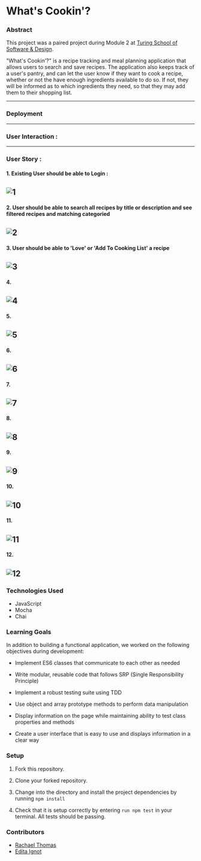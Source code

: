 # What's Cookin'?


### Abstract

 This project was a paired project during Module 2 at [Turing School of Software & Design](https://turing.io/).

 "What's Cookin'?" is a recipe tracking and meal planning application that allows users to search and save recipes. The application also keeps track of a user's pantry, and can let the user know if they want to cook a recipe, whether or not the have enough ingredients available to do so. If not, they will be informed as to which ingredients they need, so that they may add them to their shopping list.
 
---
### Deployment

---
### User Interaction :

---
### User Story : 
#### 1. Existing User should be able to Login :
![1](/readme-img/1.png)
---
#### 2. User should be able to search all recipes by title or description and see filtered recipes and matching categoried
![2](/readme-img/2.png)
---
#### 3. User should be able to 'Love' or 'Add To Cooking List' a recipe 
![3](/readme-img/3.png)
---
#### 4.
![4](/readme-img/4.png)
---
#### 5.
![5](/readme-img/5.png)
---
#### 6.
![6](/readme-img/6.png)
---
#### 7.
![7](/readme-img/7.png)
---
#### 8.
![8](/readme-img/8.png)
---
#### 9.
![9](/readme-img/9.png)
---
#### 10.
![10](/readme-img/10.png)
---
#### 11.
![11](/readme-img/11.png)
---
#### 12.
![12](/readme-img/12.png)
---
### Technologies Used

* JavaScript
* Mocha
* Chai

### Learning Goals

In addition to building a functional application, we worked on the following objectives during development:

* Implement ES6 classes that communicate to each other as needed

* Write modular, reusable code that follows SRP (Single Responsibility Principle)

* Implement a robust testing suite using TDD

* Use object and array prototype methods to perform data manipulation

* Display information on the page while maintaining ability to test class properties and methods

* Create a user interface that is easy to use and displays information in a clear way

### Setup

1. Fork this repository.

2. Clone your forked repository.

3. Change into the directory and install the project dependencies by running `npm install`

3. Check that it is setup correctly by entering `run npm test` in your terminal. All tests should be passing.

### Contributors

* [Rachael Thomas](https://github.com/rachael-t)
* [Edita Ignot](https://github.com/edignot)
